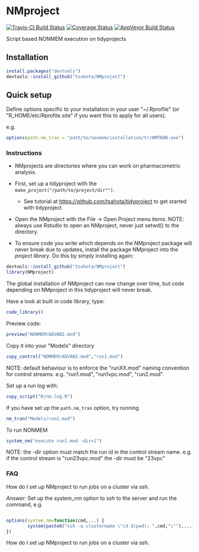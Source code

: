 # NMproject

[![Travis-CI Build Status](https://travis-ci.org/tsahota/NMproject.svg?branch=master)](https://travis-ci.org/tsahota/NMproject)
[![Coverage Status](https://coveralls.io/repos/github/tsahota/NMproject/badge.svg?branch=master)](https://coveralls.io/github/tsahota/NMproject?branch=master)
[![AppVeyor Build Status](https://ci.appveyor.com/api/projects/status/github/tsahota/NMproject?branch=master&svg=true)](https://ci.appveyor.com/project/tsahota/NMproject)

Script based NONMEM execution on tidyprojects
 
## Installation

```R
install.packages("devtools")
devtools::install_github("tsahota/NMproject")
```

## Quick setup

Define options specific to your installation in your user "~/.Rprofile" (or "R_HOME/etc/Rprofile.site" if you want this to apply for all users).

e.g.

```r
options(path.nm_tran = "path/to/nonmem/installation/tr/NMTRAN.exe")

```

### Instructions

* NMprojects are directories where you can work on pharmacometric analysis.
* First, set up a tidyproject with the `make_project("/path/to/project/dir"")`.
   * See tutorial at https://github.com/tsahota/tidyproject to get started with tidyproject
* Open the NMproject with the File -> Open Project menu items. NOTE: always use Rstudio to open an NMproject, never just setwd() to the directory.

* To ensure code you write which depends on the NMproject package will never break due to updates, install the package NMproject into the *project library*.  Do this by simply installing again:

```r
devtools::install_github("tsahota/NMproject")
library(NMproject)
```

The global installation of NMproject can now change over time, but code depending on NMproject in this tidyproject will never break.

Have a look at built in code library, type:

```r
code_library()
```

Preview code:

```r
preview("NONMEM/ADVAN2.mod")
```

Copy it into your "Models" directory

```r
copy_control("NONMEM/ADVAN2.mod","run1.mod")
```

NOTE: default behaviour is to enforce the "runXX.mod" naming convention for control streams.  e.g. "run1.mod", "run1vpc.mod", "run2.mod".

Set up a run log with:

```r
copy_script("R/nm.log.R")
```

If you have set up the `path.nm_tran` option, try running

```r
nm_tran("Models/run1.mod")

```

To run NONMEM

```r
system_nm("execute run1.mod -dir=1")
```

NOTE: the -dir option must match the run id in the control stream name.  e.g. if the control stream is "run23vpc.mod" the -dir must be "23vpc"


### FAQ

How do I set up NMproject to run jobs on a cluster via ssh.

*Answer:* Set up the system_nm option to ssh to the server and run the command, e.g.

```r

options(system_nm=function(cmd,...) {
        system(paste0("ssh -q clustername \"cd $(pwd); ",cmd,"\""),...)
})

```

How do I set up NMproject to run jobs on a cluster via ssh.


